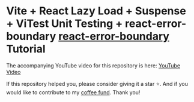 # Vite + React Lazy Load + Suspense + ViTest Unit Testing + react-error-boundary [react-error-boundary](https://www.npmjs.com/package/react-error-boundary) Tutorial

The accompanying YouTube video for this repository is here: [YouTube Video](https://youtu.be/bW1ZXH7Jyz0?si=yvYdsfI60xuym51j)

If this repository helped you, please consider giving it a star ⭐️. And if you would like to contribute to my [coffee fund](https://www.paypal.com/donate/?business=XNPNP5FWN4B2A&no_recurring=0&item_name=I+provide+free+computer+science+training+to+everyone&currency_code=USD).  Thank you!
